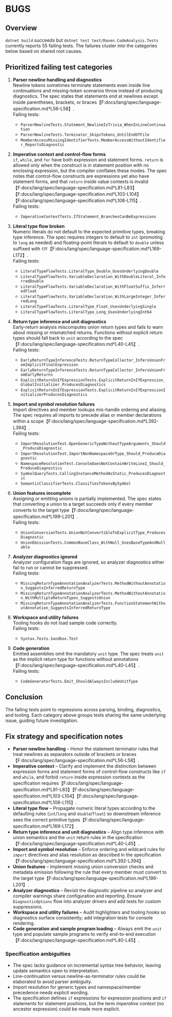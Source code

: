 # BUGS

## Overview
`dotnet build` succeeds but `dotnet test test/Raven.CodeAnalysis.Tests` currently reports 55 failing tests. The failures cluster into the categories below based on shared root causes.

## Prioritized failing test categories

1. **Parser newline handling and diagnostics**  \
   Newline tokens sometimes terminate statements even inside line continuations and missing-token scenarios throw instead of producing diagnostics. The spec states that statements end at newlines except inside parentheses, brackets, or braces【F:docs/lang/spec/language-specification.md†L56-L58】.  \
   Failing tests:
   - `ParserNewlineTests.Statement_NewlineIsTrivia_WhenInLineContinuation`
   - `ParserNewlineTests.Terminator_SkipsTokens_UntilEndOfFile`
   - `MemberAccessMissingIdentifierTests.MemberAccessWithoutIdentifier_ReportsDiagnostic`

2. **Imperative context and control-flow forms**  \
   `if`, `while`, and `for` have both expression and statement forms. `return` is allowed only when the construct is in statement position with no enclosing expression, but the compiler conflates these modes. The spec notes that control-flow constructs are expressions yet also have statement forms, and that `return` inside value contexts is invalid【F:docs/lang/spec/language-specification.md†L81-L83】【F:docs/lang/spec/language-specification.md†L103-L104】【F:docs/lang/spec/language-specification.md†L108-L115】.  \
   Failing tests:
   - `ImperativeContextTests.IfStatement_BranchesCanBeExpressions`

3. **Literal type flow broken**  \
   Numeric literals do not default to the expected primitive types, breaking type inference. The spec requires integers to default to `int` (promoting to `long` as needed) and floating-point literals to default to `double` unless suffixed with `f`/`F`【F:docs/lang/spec/language-specification.md†L169-L172】.  \
   Failing tests:
   - `LiteralTypeFlowTests.LiteralType_Double_UsesUnderlyingDouble`
   - `LiteralTypeFlowTests.VariableDeclaration_WithDoubleLiteral_InferredDouble`
   - `LiteralTypeFlowTests.VariableDeclaration_WithFloatSuffix_InferredFloat`
   - `LiteralTypeFlowTests.VariableDeclaration_WithLargeInteger_InferredLong`
   - `LiteralTypeFlowTests.LiteralType_Float_UsesUnderlyingSingle`
   - `LiteralTypeFlowTests.LiteralType_Long_UsesUnderlyingInt64`

4. **Return type inference and unit diagnostics**  \
   Early-return analysis miscomputes union return types and fails to warn about missing or mismatched returns. Functions without explicit return types should fall back to `unit` according to the spec【F:docs/lang/spec/language-specification.md†L40-L45】.  \
   Failing tests:
   - `EarlyReturnTypeInferenceTests.ReturnTypeCollector_InfersUnionFromImplicitFinalExpression`
   - `EarlyReturnTypeInferenceTests.ReturnTypeCollector_InfersUnionFromEarlyReturns`
   - `ExplicitReturnInIfExpressionTests.ExplicitReturnInIfExpression_GlobalInitializer_ProducesDiagnostics`
   - `ExplicitReturnInIfExpressionTests.ExplicitReturnInIfExpressionInitializerProducesDiagnostics`

5. **Import and symbol resolution failures**  \
   Import directives and member lookups mis-handle ordering and aliasing. The spec requires all imports to precede alias or member declarations within a scope【F:docs/lang/spec/language-specification.md†L392-L394】.  \
   Failing tests:
   - `ImportResolutionTest.OpenGenericTypeWithoutTypeArguments_Should_ProduceDiagnostic`
   - `ImportResolutionTest.ImportNonNamespaceOrType_Should_ProduceDiagnostic`
   - `NamespaceResolutionTest.ConsoleDoesNotContainWriteLine2_Should_ProduceDiagnostics`
   - `SymbolQueryTests.CallingInstanceMethodAsStatic_ProducesDiagnostic`
   - `SemanticClassifierTests.ClassifiesTokensBySymbol`

6. **Union features incomplete**  \
   Assigning or emitting unions is partially implemented. The spec states that converting a union to a target succeeds only if every member converts to the target type【F:docs/lang/spec/language-specification.md†L199-L201】.  \
   Failing tests:
   - `UnionConversionTests.UnionNotConvertibleToExplicitType_ProducesDiagnostic`
   - `UnionEmissionTests.CommonBaseClass_WithNull_UsesBaseTypeAndNullable`

7. **Analyzer diagnostics ignored**  \
   Analyzer configuration flags are ignored, so analyzer diagnostics either fail to run or cannot be suppressed.  \
   Failing tests:
   - `MissingReturnTypeAnnotationAnalyzerTests.MethodWithoutAnnotation_SuggestsInferredReturnType`
   - `MissingReturnTypeAnnotationAnalyzerTests.MethodWithoutAnnotation_WithMultipleReturnTypes_SuggestsUnion`
   - `MissingReturnTypeAnnotationAnalyzerTests.FunctionStatementWithoutAnnotation_SuggestsInferredReturnType`

8. **Workspace and utility failures**  \
   Tooling hooks do not load sample code correctly.  \
   Failing tests:
   - `Syntax.Tests.Sandbox.Test`

9. **Code generation**  \
   Emitted assemblies omit the mandatory `unit` type. The spec treats `unit` as the implicit return type for functions without annotations【F:docs/lang/spec/language-specification.md†L40-L45】.  \
   Failing tests:
   - `CodeGeneratorTests.Emit_ShouldAlwaysIncludeUnitType`


## Conclusion
The failing tests point to regressions across parsing, binding, diagnostics, and tooling. Each category above groups tests sharing the same underlying issue, guiding future investigation.

## Fix strategy and specification notes

- **Parser newline handling** – Honor the statement terminator rules that treat newlines as separators outside of brackets or braces【F:docs/lang/spec/language-specification.md†L56-L58】.
- **Imperative context** – Clarify and implement the distinction between expression forms and statement forms of control-flow constructs like `if` and `while`, and forbid `return` inside expression contexts as the specification requires【F:docs/lang/spec/language-specification.md†L81-L83】【F:docs/lang/spec/language-specification.md†L103-L104】【F:docs/lang/spec/language-specification.md†L108-L115】.
- **Literal type flow** – Propagate numeric literal types according to the defaulting rules (`int`/`long` and `double`/`float`) so downstream inference sees the correct primitive types【F:docs/lang/spec/language-specification.md†L169-L172】.
- **Return type inference and unit diagnostics** – Align type inference with union semantics and the `unit` return rules in the specification【F:docs/lang/spec/language-specification.md†L40-L45】.
- **Import and symbol resolution** – Enforce ordering and wildcard rules for `import` directives and alias resolution as described in the specification【F:docs/lang/spec/language-specification.md†L392-L394】.
- **Union features** – Implement missing union conversion checks and metadata emission following the rule that every member must convert to the target type【F:docs/lang/spec/language-specification.md†L199-L201】.
- **Analyzer diagnostics** – Revisit the diagnostic pipeline so analyzer and compiler warnings share configuration and reporting. Ensure `DiagnosticOptions` flow into analyzer drivers and add tests for custom suppressions.
- **Workspace and utility failures** – Audit highlighters and tooling hooks so diagnostics surface consistently; add integration tests for console rendering.
- **Code generation and sample program loading** – Always emit the `unit` type and populate sample programs to verify end-to-end execution【F:docs/lang/spec/language-specification.md†L40-L45】.

### Specification ambiguities

- The spec lacks guidance on incremental syntax tree behavior, leaving update semantics open to interpretation.
- Line-continuation versus newline-as-terminator rules could be elaborated to avoid parser ambiguity.
- Import resolution for generic types and namespace/member precedence needs explicit wording.
- The specification defines `if` expressions for expression positions and `if` statements for statement positions, but the term *imperative context* (no ancestor expression) could be made more explicit.
